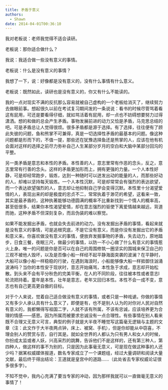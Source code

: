```yaml
---
title: 矛盾于意义
authors:
  - Shawn
date: 2014-04-01T00:36:10
---
```

我对老板说：老师我觉得不适合读研。

老板说：那你适合做什么？

我说：我适合做一些没有意义的事情。

老板说：什么是没有意义的事情？

我想了一下，说：好像都是没有意义的，没有什么事情有什么意义。

老板说：既然如此，读研也是没有意义的，你又有什么不能读的。

<!-- more -->

我的一点对现实不满的反抗那么容易就被自己虚构的一个老板给消灭了，继续努力去做眼前事。想起很久以前在考试复习期间发的一条说说：看书的时候尽管骂着看这有屁用，可还是要看得仔细，就如骂活着有屁用，却一点也不妨碍想要努力过得潇洒。想的和做的总会产生矛盾。事物发展前进的动力又恰是矛盾，马克思总结的吧。可是矛盾总让人觉得很烦。很多矛盾都是源于选择。有了选择，往往便有了顾此失彼的问题，鱼和熊掌不可兼得，真是一切选择性矛盾的最基本的问题。像这种问题都是形而下的，不值一提，那些还在犹豫选择鱼还是熊掌的人，应该在他有机会面对这样的选择之前尽力弥补自己人生某部分岁月的空白和大脑中某部分回沟的平整。

另一类矛盾是意志和本性的矛盾。本性善的人，意志里常有作恶的念头，反之，意志里常有行善的念头。这样的矛盾更加形而上，拥有更强的力量。一个人本性好静，可是却经常跑步，锻炼，达到一种随时可以迸发出动的能量的人，而那些好动的人，却难以坚持每天锻炼。一个人本性沉默，可是却常常会有强烈的表达欲望，而一个表达欲望强烈的人，意志却让他抑制自己学会变得沉默。本性里十分渴望爱情的人，表现出来的却是极度的忠贞不二，常常执着于渺茫的希望，这看来一致，其实是最矛盾的，这种执著能够功德圆满的概率不比重新找到一个情人的概率高，甚至低很多，结果你本性渴望爱情，却在意志强烈的驱使下离爱情越来越远，背道而驰，这种矛盾不但深刻复杂，而且伪装的难以察觉。

如果不能发掘出矛盾，也就会失去前进的动力。没有发掘出矛盾的事情，看起来就是没有意义的事情，可是追根究底，不是它没有意义，而是你没有发掘出它的矛盾和意义来。你喜欢做没有意义的事情，便放弃发掘事物的矛盾，失去动力，原地踏步，日食三餐，夜眠三尺，做最少的事情，以防一不小心做了什么有意义的事情惹火上身。唯一的问题是你是否可以在自己的周围修筑一圈坚实的围城来保卫自己的三观不被他人毁坏，以及是否像小船一样经不起平静海面突袭的波澜？在平静时，大船可以像小船一样稳稳的行驶，在遇到海浪时，小船能够像大船一样抵御住汹涌波涛吗？当你的本性安于现状时，意志开始痛骂，本性急于求成，意志却开始松散。到头来不会有平分秋色的完美平衡，在人的不同阶段，往往被本性或者意志l轮流把持着。童年是本性，壮年是意志，老年又回归本性。本性不会一成不变，意志也有自己更高更自傲的目标。

对于个人来说，觉着自己适合做没有意义的事情，或者只是一种戏谑。你做的事情又有多少人承认具有什么意义了，即便是有，也不是别人认为的对你对人民对自然有意义的，我都懒得写祖国二字，人就不该有所属，不该有忠诚，应该培养更为合理的情感——感恩。因为所属而被要求忠诚没有一点合理性。有些事情在别人看来既不合理又无意义可言，典型的例子就是大半夜不睡觉写这篇毫无逻辑与主题的文章（注：此文作于大半夜两点钟，床上、被窝、手机），但是你却能从中窃喜，不理会别人的赞赏与否，自行其是。就如全世界的人都认为只有男人和女人的时候，你扮成太监或者人妖，兴高采烈的跳舞，告诉他们不是这样的，还有第三种人，第四种人，做这样的事不为别的，只是因为此事毫无意义，可是现在做这种事的人还少吗？据某权威媒体报道，数名专家成立了一个课题组，经过大量调研和阅读大量文献，最后终于得出结论：王道就是皇宫中的道路……（此处省去专家权威论证很多很多字）。

不知不觉中，我内心充满了要当专家的冲动，因为那样我就可以一直做毫无意义的事情了！
